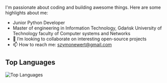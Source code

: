 I'm passionate about coding and building awesome things. Here are some highlights about me:

- Junior Python Developer
- Master of engineering in Information Technology, Gdańsk University of Technology faculty of Computer systems and Networks
- 👯 I’m looking to collaborate on interesting open-source projects
- 📫 How to reach me: [szymonewert@gmail.com](mailto:szymonewert@gmail.com)

## Top Languages

![Top Languages](https://github-readme-stats.vercel.app/api/top-langs/?username=ewerttrewe&layout=compact&theme=radical)


<!-- Add any additional sections or customizations as per your preference -->
